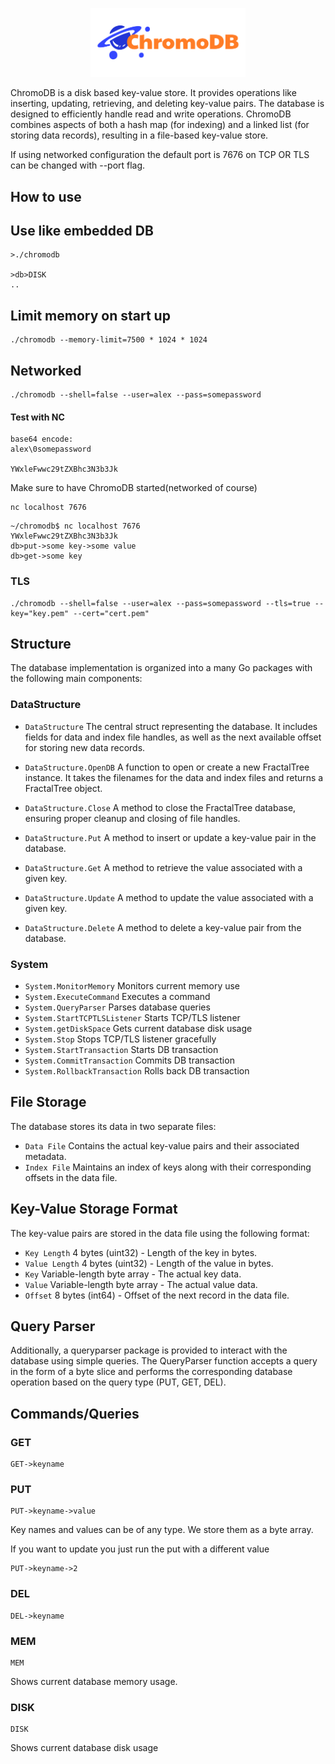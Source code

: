<p align="center">
    <img width="248px" src="graphics/chromodb-logo.png" />
</p>

ChromoDB is a disk based key-value store. It provides operations like inserting, updating, retrieving, and deleting key-value pairs. The database is designed to efficiently handle read and write operations.  ChromoDB combines aspects of both a hash map (for indexing) and a linked list (for storing data records), resulting in a file-based key-value store.

If using networked configuration the default port is 7676 on TCP OR TLS can be changed with --port flag.

## How to use

## Use like embedded DB
```
>./chromodb

>db>DISK
..
```

## Limit memory on start up
```
./chromodb --memory-limit=7500 * 1024 * 1024
```

## Networked
```
./chromodb --shell=false --user=alex --pass=somepassword
```

#### Test with NC
```
base64 encode:
alex\0somepassword

YWxleFwwc29tZXBhc3N3b3Jk
```

Make sure to have ChromoDB started(networked of course)

```
nc localhost 7676
```

```
~/chromodb$ nc localhost 7676
YWxleFwwc29tZXBhc3N3b3Jk
db>put->some key->some value
db>get->some key
```


### TLS
```
./chromodb --shell=false --user=alex --pass=somepassword --tls=true --key="key.pem" --cert="cert.pem"
```

## Structure
The database implementation is organized into a many Go packages with the following main components:

### DataStructure
- `DataStructure` The central struct representing the database. It includes fields for data and index file handles, as well as the next available offset for storing new data records.

- `DataStructure.OpenDB` A function to open or create a new FractalTree instance. It takes the filenames for the data and index files and returns a FractalTree object.

- `DataStructure.Close` A method to close the FractalTree database, ensuring proper cleanup and closing of file handles.

- `DataStructure.Put` A method to insert or update a key-value pair in the database.

- `DataStructure.Get` A method to retrieve the value associated with a given key.

- `DataStructure.Update` A method to update the value associated with a given key.

- `DataStructure.Delete` A method to delete a key-value pair from the database.
### System
- `System.MonitorMemory` Monitors current memory use
- `System.ExecuteCommand` Executes a command
- `System.QueryParser` Parses database queries
- `System.StartTCPTLSListener` Starts TCP/TLS listener
- `System.getDiskSpace` Gets current database disk usage
- `System.Stop` Stops TCP/TLS listener gracefully
- `System.StartTransaction` Starts DB transaction
- `System.CommitTransaction` Commits DB transaction
- `System.RollbackTransaction` Rolls back DB transaction


## File Storage
The database stores its data in two separate files:
- `Data File` Contains the actual key-value pairs and their associated metadata.
- `Index File` Maintains an index of keys along with their corresponding offsets in the data file.

## Key-Value Storage Format
The key-value pairs are stored in the data file using the following format:
- `Key Length` 4 bytes (uint32) - Length of the key in bytes.
- `Value Length` 4 bytes (uint32) - Length of the value in bytes.
- `Key` Variable-length byte array - The actual key data.
- `Value` Variable-length byte array - The actual value data.
- `Offset` 8 bytes (int64) - Offset of the next record in the data file.

## Query Parser
Additionally, a queryparser package is provided to interact with the database using simple queries. The QueryParser function accepts a query in the form of a byte slice and performs the corresponding database operation based on the query type (PUT, GET, DEL).

## Commands/Queries

### GET
```
GET->keyname
```

### PUT
```
PUT->keyname->value
```
Key names and values can be of any type.  We store them as a byte array.

If you want to update you just run the put with a different value
```
PUT->keyname->2
```

### DEL
```
DEL->keyname
```

### MEM
```
MEM
```
Shows current database memory usage.


### DISK
```
DISK
```
Shows current database disk usage
